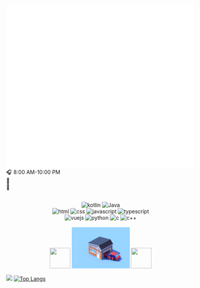 <img align='left' src="https://github.com/Tanbenhong/Tanbenhong/blob/main/calendar.svg">
<img align='left' alt="isocalendar" src="https://github.com/Tanbenhong/Tanbenhong/blob/main/activity.svg">

🎧 8:00 AM-10:00 PM  
🔗  
💬 

<p align="center">
  <br />   
  <img alt="kotlin" src="https://img.shields.io/badge/Kotlin-a788b5?style=flat-square&logo=kotlin&logoColor=white">
  <img alt="Java" src="https://img.shields.io/badge/Java-a8925e?style=flat-square&logo=Java">
  <br />
  <img alt="html" src="https://img.shields.io/badge/HTML-e34c26?style=flat-square&logo=html5&logoColor=white">
  <img alt="css" src="https://img.shields.io/badge/CSS-443399?style=flat-square&logo=css3">
  <img alt="javascript" src="https://img.shields.io/badge/JavaScript-000000?style=flat-square&logo=javascript">
  <img alt="typescript" src="https://img.shields.io/badge/TypeScript-1a0dab?style=flat-square&logo=typescript">
  <br />
  <img alt="vuejs" src="https://img.shields.io/badge/Vue.js-007777?style=flat-square&logo=vue.js">
  <img alt="python" src="https://img.shields.io/badge/Python-3572a5?style=flat-square&logo=python&logoColor=white">
  <img alt="c" src="https://img.shields.io/badge/C-40bcf4?style=flat-square&logo=c%2b%2b">
  <img alt="c++" src="https://img.shields.io/badge/C++-f34b7d?style=flat-square&logo=c%2b%2b">
  <br />  
  <br />
  <img src="https://emojis.slackmojis.com/emojis/images/1563480763/5999/meow_party.gif" width="55" height="55" algin="right"/> 
  <img style="float="left";" src="https://github.com/Tanbenhong/Tanbenhong/blob/main/car_across.gif" width="155" height="110" algin="right"/>
  <img src="https://emojis.slackmojis.com/emojis/images/1563480763/5999/meow_party.gif" width="55" height="55" algin="right"/> 
</p>

![](https://github-readme-stats.vercel.app/api?username=Tanbenhong&show_icons=true&count_private=true&hide_title=true%27&hide=contribs&include_all_commits=true&theme=highcontrast&bg_color=30,e96443,904e95)
[![Top Langs](https://github-readme-stats.vercel.app/api/top-langs/?username=Tanbenhong&layout=compact)](https://github.com/Tanbenhong/github-readme-stats)
 <!-- ![github stats](https://github-readme-stats.vercel.app/api?username=fengwei2002&show_icons=true) -->
